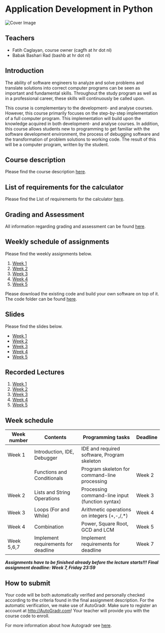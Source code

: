 Application Development in Python
====================

![Cover Image](docs/img/cover.jpg)

Teachers
-----------------

* Fatih Caglayan, course owner (cagfh at hr dot nl)
* Babak Bashari Rad (bashb at hr dot nl)

Introduction
------------

The ability of software engineers to analyze and solve problems and translate
solutions into correct computer programs can be seen as important and
fundamental skills. Throughout the study program as well as in a professional
career, these skills will continuously be called upon.

This course is complementary to the development- and analyse courses. However,
this course primarily focuses on the step-by-step implementation of a full
computer program. This implementation will build upon the knowledge acquired in
both development- and analyse courses. In addition, this course allows students
new to programming to get familiar with the software development environment,
the process of debugging software and the transformation of problem solutions to
working code. The result of this will be a computer program, written by the
student.

Course description
--------------------

Please find the course description [here](docs/module-description.md).

List of requirements for the calculator
-------------------------

Please find the List of requirements for the calculator [here](docs/list-of-requirements.md).

Grading and Assessment
-------------------------

All information regarding grading and assessment can be found [here](docs/grading-and-assessment.md).


Weekly schedule of assignments
-----------------------

Please find the weekly assignments below.

1. [Week 1](assignments/week1.md)
2. [Week 2](assignments/week2.md)
3. [Week 3](assignments/week3.md)
4. [Week 4](assignments/week4.md)
5. [Week 5](assignments/week5.md)

Please download the existing code and build your own software on top of it. The code folder can be found [here](https://github.com/hogeschool/Keuzevak-IADIP/tree/master/code).


Slides
------

Please find the slides below.

- [Week
    1](https://hogeschool.github.io/Keuzevak-IADIP/presentations/week%201/presentation.html)
- [Week
    2](https://hogeschool.github.io/Keuzevak-IADIP/presentations/week%202/presentation.html)
- [Week
    3](https://hogeschool.github.io/Keuzevak-IADIP/presentations/week%203/presentation.html)
- [Week
    4](https://hogeschool.github.io/Keuzevak-IADIP/presentations/week%204/presentation.html)
- [Week
    5](https://hogeschool.github.io/Keuzevak-IADIP/presentations/week%205/presentation.html)


Recorded Lectures
-----------------

1. [Week 1](https://drive.google.com/open?id=1eaWlJD7hCS7ECtSA18ErLaZIVygudji6)
2. [Week 2](https://drive.google.com/open?id=1pLewvwRFihbKsAdhgj_A1dlB9YFW6fno)
3. [Week 3](https://drive.google.com/open?id=1AKG8HC0TA0oSWA8ioGPEgTtFze0cWBHV)
4. [Week 4](https://drive.google.com/open?id=1w4jgWp_mGPq6Tn1QKaf-F4XI2GvKgwMS)
5. [Week 5](https://drive.google.com/open?id=1RAp4WgKRKCD_VJswR6oRs9zyhb1Nzz7_)


Week schedule
-------------

| Week number  | Contents                    | Programming tasks                               | Deadline |
| --- | --------------------------- | ----------------------------------------------- | -------- |
| Week 1   | Introduction, IDE, Debugger | IDE and required software, Program skeleton     |        |
|          | Functions and Conditionals  | Program skeleton for command-line processing    | Week 2 |
| Week 2   | Lists and String Operations | Processing command-line input (function syntax) | Week 3 |
| Week 3   | Loops (For and While)       | Arithmetic operations on integers (+,-,/,\*)    | Week 4 |
| Week 4   | Combination                 | Power, Square Root, GCD and LCM                 | Week 5 |
| Week 5,6,7  | Implement requirements for deadline | Implement requirements for deadline  | Week 7 |

***Assignments have to be finished already before the lecture starts!!!***
***Final assignment deadline: Week 7, Friday 23:59***

How to submit
-------------

Your code will be both automatically verified and personally checked according to the criteria found in the final assignment description. For the automatic verification, we make use of AutoGradr. Make sure to register an account at <http://AutoGradr.com>! Your teacher will provide you with the course code to enroll.

For more information about how Autogradr see [here](docs/autogradr.md).
